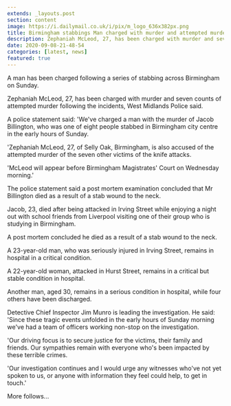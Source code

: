 ```yaml
---
extends: _layouts.post
section: content
image: https://i.dailymail.co.uk/i/pix/m_logo_636x382px.png 
title: Birmingham stabbings Man charged with murder and attempted murder 
description: Zephaniah McLeod, 27, has been charged with murder and seven counts of attempted murder after a series of stabbings in Birmingham on Sunday, West Midlands Police said. 
date: 2020-09-08-21-48-54 
categories: [latest, news] 
featured: true 
--- 
```

A man has been charged following a series of stabbing across Birmingham on Sunday. 

Zephaniah McLeod, 27, has been charged with murder and seven counts of attempted murder following the incidents, West Midlands Police said.

A police statement said: 'We've charged a man with the murder of Jacob Billington, who was one of eight people stabbed in Birmingham city centre in the early hours of Sunday.

'Zephaniah McLeod, 27, of Selly Oak, Birmingham, is also accused of the attempted murder of the seven other victims of the knife attacks.

'McLeod will appear before Birmingham Magistrates' Court on Wednesday morning.'

The police statement said a post mortem examination concluded that Mr Billington died as a result of a stab wound to the neck.

Jacob, 23, died after being attacked in Irving Street while enjoying a night out with school friends from Liverpool visiting one of their group who is studying in Birmingham.

A post mortem concluded he died as a result of a stab wound to the neck.

A 23-year-old man, who was seriously injured in Irving Street, remains in hospital in a critical condition. 

A 22-year-old woman, attacked in Hurst Street, remains in a critical but stable condition in hospital.

Another man, aged 30, remains in a serious condition in hospital, while four others have been discharged.

Detective Chief Inspector Jim Munro is leading the investigation. He said: 'Since these tragic events unfolded in the early hours of Sunday morning we've had a team of officers working non-stop on the investigation.

'Our driving focus is to secure justice for the victims, their family and friends. Our sympathies remain with everyone who's been impacted by these terrible crimes.

'Our investigation continues and I would urge any witnesses who've not yet spoken to us, or anyone with information they feel could help, to get in touch.'

More follows... 

